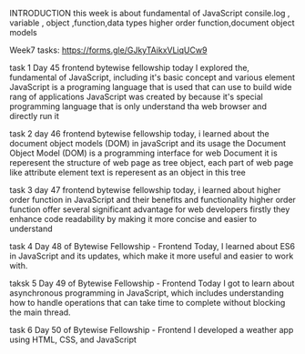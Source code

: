  INTRODUCTION
 this week is about fundamental of JavaScript 
 consile.log , variable , object ,function,data types higher order function,document object models
 

 
 
 
 Week7 tasks: https://forms.gle/GJkyTAikxVLiqUCw9

task 1
Day 45 frontend bytewise fellowship
today I explored the, fundamental of JavaScript, including it's basic concept and various element 
JavaScript is a programing language that is used that can use to build wide rang of applications 
JavaScript was created by 
because it's special programming language that is only understand tha web browser and directly run it

task 2
day 46 frontend bytewise fellowship
today, i learned about the document object models (DOM) in javaScript and its usage 
the Document Object Model (DOM) is a programming interface for web Document
it is reperesent the structure of web page as tree object, each part of web page like attribute element text is reperesent as an object in this tree

task 3
day 47 frontend bytewise fellowship
today, i learned about higher order function in JavaScript and their benefits and functionality
higher order function offer several significant advantage for web developers
firstly they enhance code readability by making it more concise and easier to understand

task 4
Day 48 of Bytewise Fellowship - Frontend
Today, I learned about ES6 in JavaScript and its updates,
 which make it more useful and easier to work with.

taksk 5
Day 49 of Bytewise Fellowship - Frontend
Today I got to learn about asynchronous programming in JavaScript,
 which includes understanding how to handle operations that can take time to complete without blocking the main thread.

 task 6
 Day 50 of Bytewise Fellowship - Frontend
I developed a weather app using HTML, CSS, and JavaScript